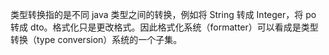 类型转换指的是不同 java 类型之间的转换，例如将 String 转成 Integer，将 po 转成 dto。格式化只是更改格式。因此格式化系统（formatter）可以看成是类型转换（type conversion）系统的一个子集。